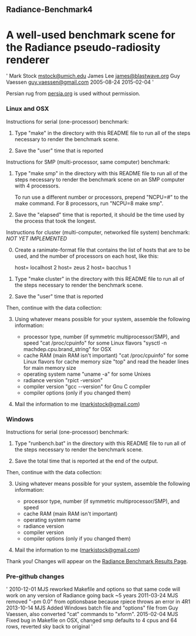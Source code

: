 ## Radiance-Benchmark4

A well-used benchmark scene for the Radiance pseudo-radiosity renderer
=========================================================================

'
    Mark Stock <mstock@umich.edu>
    James Lee <james@blastwave.org>
    Guy Vaessen <guy.vaessen@gmail.com>
    2005-08-24
    2015-02-04
'

Persian rug from [persia.org](http://persia.org/Images/Persian_Carpet/saruq_jpg1.html) is used without permission.

### Linux and OSX

Instructions for serial (one-processor) benchmark:

1. Type "make" in the directory with this README file to run all of the
      steps necessary to render the benchmark scene.

2. Save the "user" time that is reported

Instructions for SMP (multi-processor, same computer) benchmark:

1. Type "make smp" in the directory with this README file to run all of
      the steps necessary to render the benchmark scene on an SMP computer
      with 4 processors.

      To run use a different number or processors, prepend "NCPU=#" to
      the make command. For 8 processors, run "NCPU=8 make smp".

2. Save the "elapsed" time that is reported, it should be the time used
      by the process that took the longest.

Instructions for cluster (multi-computer, networked file system) benchmark: *NOT YET IMPLEMENTED*

0. Create a ranimate-format file that contains the list of hosts that
      are to be used, and the number of processors on each host, like this:

      host= localhost 2
      host= zeus 2
      host= bacchus 1

1. Type "make cluster" in the directory with this README file to run
      all of the steps necessary to render the benchmark scene.

2. Save the "user" time that is reported

Then, continue with the data collection:

3. Using whatever means possible for your system, assemble the following
      information:

      * processor type, number (if symmetric multiprocessor/SMP), and speed
         "cat /proc/cpuinfo" for some Linux flavors
         "sysctl -n machdep.cpu.brand_string" for OSX
      * cache RAM (main RAM isn't important)
         "cat /proc/cpuinfo" for some Linux flavors for cache memory size
         "top" and read the header lines for main memory size
      * operating system name
         "uname -a" for some Unixes
      * radiance version
         "rpict -version"
      * compiler version
         "gcc --version" for Gnu C compiler
      * compiler options (only if you changed them)

4. Mail the information to me (markjstock@gmail.com)


### Windows

Instructions for serial (one-processor) benchmark:

1. Type "runbench.bat" in the directory with this README file to run all of the steps necessary to render the benchmark scene.

2. Save the total time that is reported at the end of the output.

Then, continue with the data collection:

3. Using whatever means possible for your system, assemble the following information:

      * processor type, number (if symmetric multiprocessor/SMP), and speed
      * cache RAM (main RAM isn't important)
      * operating system name
      * radiance version
      * compiler version
      * compiler options (only if you changed them)

4. Mail the information to me (markjstock@gmail.com)


Thank you! Changes will appear on the [Radiance Benchmark Results Page](http://markjstock.org/pages/rad_bench.html).

### Pre-github changes
'
2010-12-01  MJS  reworked Makefile and options so that same code will
                 work on any version of Radiance going back ~5 years
2011-03-24  MJS  removed "-pm 0.0" from optionsbase because rpiece throws
                 an error in 4R1 
2013-10-14  MJS  Added Windows batch file and "options" file from Guy
                 Vaessen, also converted "cat" commands to "xform".
2015-02-04  MJS  Fixed bug in Makefile on OSX, changed smp defaults to
                 4 cpus and 64 rows, reverted sky back to original
'

